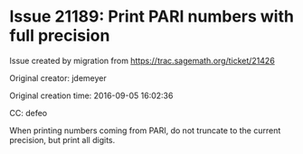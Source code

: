 # Issue 21189: Print PARI numbers with full precision

Issue created by migration from https://trac.sagemath.org/ticket/21426

Original creator: jdemeyer

Original creation time: 2016-09-05 16:02:36

CC:  defeo

When printing numbers coming from PARI, do not truncate to the current precision, but print all digits.
